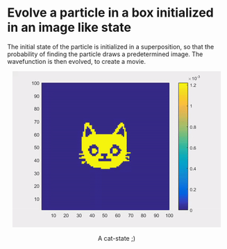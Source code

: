 # Evolve a particle in a box initialized in an image like state
The initial state of the particle is initialized in a superposition, so that the probability of finding the particle draws a predetermined image. 
The wavefunction is then evolved, to create a movie. 

<p align="center">
<img src="https://github.com/Ntropic/Physics/blob/master/Image_Like_Particle_in_a_Box/Examples/cat2.gif?raw=true" width="480" height="360" />
</p>
<p align="center"> 
A cat-state ;)
</p>
